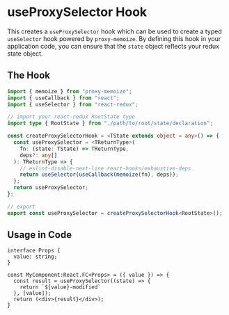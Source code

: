 # useProxySelector Hook
This creates a `useProxySelector` hook which can be used to create a typed `useSelector` hook powered by `proxy-memoize`. By defining this hook in your application code, you can ensure that the `state` object reflects your redux state object.

## The Hook
```ts
import { memoize } from "proxy-memoize";
import { useCallback } from "react";
import { useSelector } from "react-redux";

// import your react-redux RootState type
import type { RootState } from "./path/to/root/state/declaration";

const createProxySelectorHook = <TState extends object = any>() => {
  const useProxySelector = <TReturnType>(
    fn: (state: TState) => TReturnType,
    deps?: any[]
  ): TReturnType => {
    // eslint-disable-next-line react-hooks/exhaustive-deps
    return useSelector(useCallback(memoize(fn), deps));
  };
  return useProxySelector;
};

// export
export const useProxySelector = createProxySelectorHook<RootState>();
```

## Usage in Code
```tsx
interface Props {
  value: string;
}

const MyComponent:React.FC<Props> = ({ value }) => {
  const result = useProxySelector((state) => {
    return `${value}-modified`
  }, [value]);
  return (<div>{result}</div>);
}
```
